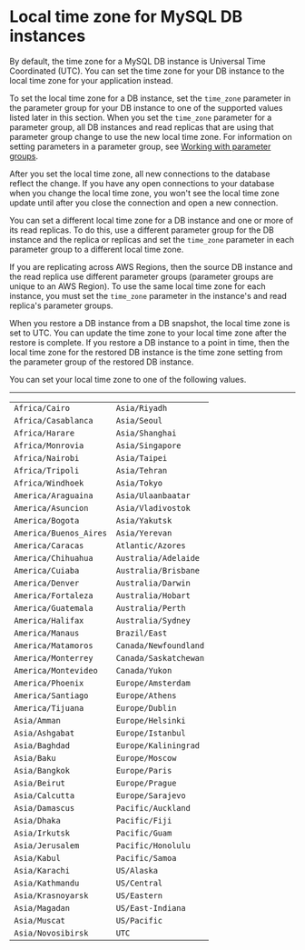 # Local time zone for MySQL DB instances<a name="MySQL.Concepts.LocalTimeZone"></a>

By default, the time zone for a MySQL DB instance is Universal Time Coordinated \(UTC\)\. You can set the time zone for your DB instance to the local time zone for your application instead\. 

To set the local time zone for a DB instance, set the `time_zone` parameter in the parameter group for your DB instance to one of the supported values listed later in this section\. When you set the `time_zone` parameter for a parameter group, all DB instances and read replicas that are using that parameter group change to use the new local time zone\. For information on setting parameters in a parameter group, see [Working with parameter groups](USER_WorkingWithParamGroups.md)\. 

After you set the local time zone, all new connections to the database reflect the change\. If you have any open connections to your database when you change the local time zone, you won't see the local time zone update until after you close the connection and open a new connection\. 

You can set a different local time zone for a DB instance and one or more of its read replicas\. To do this, use a different parameter group for the DB instance and the replica or replicas and set the `time_zone` parameter in each parameter group to a different local time zone\. 

If you are replicating across AWS Regions, then the source DB instance and the read replica use different parameter groups \(parameter groups are unique to an AWS Region\)\. To use the same local time zone for each instance, you must set the `time_zone` parameter in the instance's and read replica's parameter groups\. 

When you restore a DB instance from a DB snapshot, the local time zone is set to UTC\. You can update the time zone to your local time zone after the restore is complete\. If you restore a DB instance to a point in time, then the local time zone for the restored DB instance is the time zone setting from the parameter group of the restored DB instance\. 

You can set your local time zone to one of the following values\. 


****  

|  |  | 
| --- |--- |
| `Africa/Cairo` | `Asia/Riyadh` | 
| `Africa/Casablanca` | `Asia/Seoul` | 
| `Africa/Harare` | `Asia/Shanghai` | 
| `Africa/Monrovia` | `Asia/Singapore` | 
| `Africa/Nairobi` | `Asia/Taipei` | 
| `Africa/Tripoli` | `Asia/Tehran` | 
| `Africa/Windhoek` | `Asia/Tokyo` | 
| `America/Araguaina` | `Asia/Ulaanbaatar` | 
| `America/Asuncion` | `Asia/Vladivostok` | 
| `America/Bogota` | `Asia/Yakutsk` | 
| `America/Buenos_Aires` | `Asia/Yerevan` | 
| `America/Caracas` | `Atlantic/Azores` | 
| `America/Chihuahua` | `Australia/Adelaide` | 
| `America/Cuiaba` | `Australia/Brisbane` | 
| `America/Denver` | `Australia/Darwin` | 
| `America/Fortaleza` | `Australia/Hobart` | 
| `America/Guatemala` | `Australia/Perth` | 
| `America/Halifax` | `Australia/Sydney` | 
| `America/Manaus` | `Brazil/East` | 
| `America/Matamoros` | `Canada/Newfoundland` | 
| `America/Monterrey` | `Canada/Saskatchewan` | 
| `America/Montevideo` | `Canada/Yukon` | 
| `America/Phoenix` | `Europe/Amsterdam` | 
| `America/Santiago` | `Europe/Athens` | 
| `America/Tijuana` | `Europe/Dublin` | 
| `Asia/Amman` | `Europe/Helsinki` | 
| `Asia/Ashgabat` | `Europe/Istanbul` | 
| `Asia/Baghdad` | `Europe/Kaliningrad` | 
| `Asia/Baku` | `Europe/Moscow` | 
| `Asia/Bangkok` | `Europe/Paris` | 
| `Asia/Beirut` | `Europe/Prague` | 
| `Asia/Calcutta` | `Europe/Sarajevo` | 
| `Asia/Damascus` | `Pacific/Auckland` | 
| `Asia/Dhaka` | `Pacific/Fiji` | 
| `Asia/Irkutsk` | `Pacific/Guam` | 
| `Asia/Jerusalem` | `Pacific/Honolulu` | 
| `Asia/Kabul` | `Pacific/Samoa` | 
| `Asia/Karachi` | `US/Alaska` | 
| `Asia/Kathmandu` | `US/Central` | 
| `Asia/Krasnoyarsk` | `US/Eastern` | 
| `Asia/Magadan` | `US/East-Indiana` | 
| `Asia/Muscat` | `US/Pacific` | 
| `Asia/Novosibirsk` | `UTC` | 